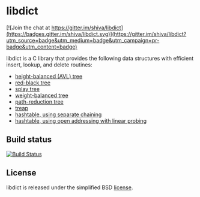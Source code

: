 # libdict

[![Join the chat at https://gitter.im/shiva/libdict](https://badges.gitter.im/shiva/libdict.svg)](https://gitter.im/shiva/libdict?utm_source=badge&utm_medium=badge&utm_campaign=pr-badge&utm_content=badge)

libdict is a C library that provides the following data structures with efficient insert, lookup, and delete routines:

* [height-balanced (AVL) tree](http://en.wikipedia.org/wiki/AVL_tree)
* [red-black tree](http://en.wikipedia.org/wiki/Red-black_tree)
* [splay tree](http://en.wikipedia.org/wiki/Splay_tree)
* [weight-balanced tree](https://en.wikipedia.org/wiki/Weight-balanced_tree)
* [path-reduction tree](https://cs.uwaterloo.ca/research/tr/1982/CS-82-07.pdf)
* [treap](http://en.wikipedia.org/wiki/Treap)
* [hashtable, using separate chaining](http://en.wikipedia.org/wiki/Hashtable#Separate_chaining)
* [hashtable, using open addressing with linear probing](http://en.wikipedia.org/wiki/Hashtable#Open_addressing)

## Build status

[![Build Status](https://travis-ci.org/fmela/libdict.svg?branch=master)](https://travis-ci.org/fmela/libdict)

## License

libdict is released under the simplified BSD [license](LICENSE).
